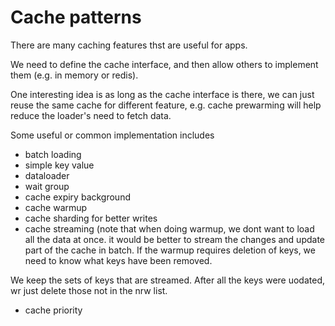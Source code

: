 # Cache patterns


There are many caching features thst are useful for apps.

We need to define the cache interface, and then allow others to implement them (e.g. in memory or redis).

One interesting idea is as long as the cache interface is there, we can just reuse the same cache for different feature, e.g. cache prewarming will help reduce the loader's need to fetch data.

Some useful or common implementation includes
- batch loading
- simple key value
- dataloader
- wait group
- cache expiry background
- cache warmup
- cache sharding for better writes 
- cache streaming (note that when doing warmup, we dont want to load all the data at once. it would be better to stream the changes and update part of the cache in batch.
 If the warmup requires deletion of keys, we need to know what keys have been removed.

We keep the sets of keys that are streamed. After all the keys were uodated, wr just delete those not in the nrw list.
- cache priority 

